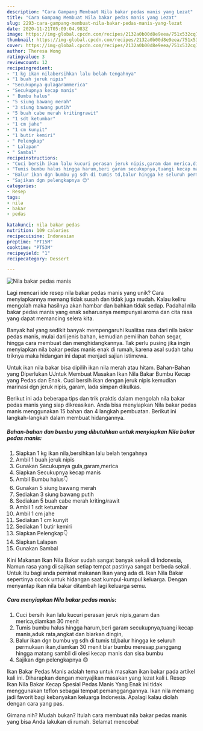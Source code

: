 ```yaml
---
description: "Cara Gampang Membuat Nila bakar pedas manis yang Lezat"
title: "Cara Gampang Membuat Nila bakar pedas manis yang Lezat"
slug: 2293-cara-gampang-membuat-nila-bakar-pedas-manis-yang-lezat
date: 2020-11-21T05:09:04.983Z
image: https://img-global.cpcdn.com/recipes/2132a0b00d8e9eea/751x532cq70/nila-bakar-pedas-manis-foto-resep-utama.jpg
thumbnail: https://img-global.cpcdn.com/recipes/2132a0b00d8e9eea/751x532cq70/nila-bakar-pedas-manis-foto-resep-utama.jpg
cover: https://img-global.cpcdn.com/recipes/2132a0b00d8e9eea/751x532cq70/nila-bakar-pedas-manis-foto-resep-utama.jpg
author: Theresa Wong
ratingvalue: 3
reviewcount: 12
recipeingredient:
- "1 kg ikan nilabersihkan lalu belah tengahnya"
- "1 buah jeruk nipis"
- "Secukupnya gulagarammerica"
- "Secukupnya kecap manis"
- " Bumbu halus"
- "5 siung bawang merah"
- "3 siung bawang putih"
- "5 buah cabe merah kritingrawit"
- "1 sdt ketumbar"
- "1 cm jahe"
- "1 cm kunyit"
- "1 butir kemiri"
- " Pelengkap"
- " Lalapan"
- " Sambal"
recipeinstructions:
- "Cuci bersih ikan lalu kucuri perasan jeruk nipis,garam dan merica,diamkan 30 menit"
- "Tumis bumbu halus hingga harum,beri garam secukupnya,tuangi kecap manis,aduk rata,angkat dan biarkan dingin,"
- "Balur ikan dgn bumbu yg sdh di tumis td,balur hingga ke seluruh permukaan ikan,diamkan 30 menit biar bumbu meresap,panggang hingga matang sambil di olesi kecap manis dan sisa bumbu"
- "Sajikan dgn pelengkapnya 😊"
categories:
- Resep
tags:
- nila
- bakar
- pedas

katakunci: nila bakar pedas 
nutrition: 109 calories
recipecuisine: Indonesian
preptime: "PT15M"
cooktime: "PT53M"
recipeyield: "1"
recipecategory: Dessert

---
```



![Nila bakar pedas manis](https://img-global.cpcdn.com/recipes/2132a0b00d8e9eea/751x532cq70/nila-bakar-pedas-manis-foto-resep-utama.jpg)

Lagi mencari ide resep nila bakar pedas manis yang unik? Cara menyiapkannya memang tidak susah dan tidak juga mudah. Kalau keliru mengolah maka hasilnya akan hambar dan bahkan tidak sedap. Padahal nila bakar pedas manis yang enak seharusnya mempunyai aroma dan cita rasa yang dapat memancing selera kita.

Banyak hal yang sedikit banyak mempengaruhi kualitas rasa dari nila bakar pedas manis, mulai dari jenis bahan, kemudian pemilihan bahan segar, hingga cara membuat dan menghidangkannya. Tak perlu pusing jika ingin menyiapkan nila bakar pedas manis enak di rumah, karena asal sudah tahu triknya maka hidangan ini dapat menjadi sajian istimewa.

Untuk ikan nila bakar bisa dipilih ikan nila merah atau hitam. Bahan-Bahan yang Diperlukan UJntuk Membuat Masakan Ikan Nila Bakar Bumbu Kecap yang Pedas dan Enak. Cuci bersih ikan dengan jeruk nipis kemudian marinasi dgn jeruk nipis, garam, lada simpan dikulkas.


Berikut ini ada beberapa tips dan trik praktis dalam mengolah nila bakar pedas manis yang siap dikreasikan. Anda bisa menyiapkan Nila bakar pedas manis menggunakan 15 bahan dan 4 langkah pembuatan. Berikut ini langkah-langkah dalam membuat hidangannya.

<!--inarticleads1-->

##### Bahan-bahan dan bumbu yang dibutuhkan untuk menyiapkan Nila bakar pedas manis:

1. Siapkan 1 kg ikan nila,bersihkan lalu belah tengahnya
1. Ambil 1 buah jeruk nipis
1. Gunakan Secukupnya gula,garam,merica
1. Siapkan Secukupnya kecap manis
1. Ambil  Bumbu halus👇
1. Gunakan 5 siung bawang merah
1. Sediakan 3 siung bawang putih
1. Sediakan 5 buah cabe merah kriting/rawit
1. Ambil 1 sdt ketumbar
1. Ambil 1 cm jahe
1. Sediakan 1 cm kunyit
1. Sediakan 1 butir kemiri
1. Siapkan  Pelengkap👇
1. Siapkan  Lalapan
1. Gunakan  Sambal


Kini Makanan Ikan Nila Bakar sudah sangat banyak sekali di Indonesia, Namun rasa yang di sajikan setiap tempat pastinya sangat berbeda sekali. Untuk itu bagi anda peminat makanan Ikan yang ada di. Ikan Nila Bakar sepertinya cocok untuk hidangan saat kumpul-kumpul keluarga. Dengan menyantap ikan nila bakar ditambah lagi keluarga semu. 

<!--inarticleads2-->

##### Cara menyiapkan Nila bakar pedas manis:

1. Cuci bersih ikan lalu kucuri perasan jeruk nipis,garam dan merica,diamkan 30 menit
1. Tumis bumbu halus hingga harum,beri garam secukupnya,tuangi kecap manis,aduk rata,angkat dan biarkan dingin,
1. Balur ikan dgn bumbu yg sdh di tumis td,balur hingga ke seluruh permukaan ikan,diamkan 30 menit biar bumbu meresap,panggang hingga matang sambil di olesi kecap manis dan sisa bumbu
1. Sajikan dgn pelengkapnya 😊


Ikan Bakar Pedas Manis adalah tema untuk masakan ikan bakar pada artikel kali ini. Diharapkan dengan menyajikan masakan yang lezat kali i. Resep Ikan Nila Bakar Kecap Spesial Pedas Manis Yang Enak ini tidak menggunakan teflon sebagai tempat pemanggangannya. Ikan nila memang jadi favorit bagi kebanyakan keluarga Indonesia. Apalagi kalau diolah dengan cara yang pas. 

Gimana nih? Mudah bukan? Itulah cara membuat nila bakar pedas manis yang bisa Anda lakukan di rumah. Selamat mencoba!
